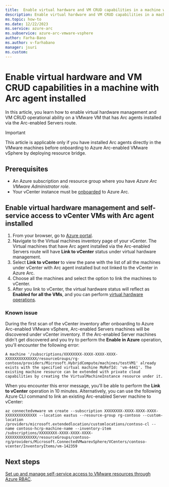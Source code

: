 ```yaml
---
title:  Enable virtual hardware and VM CRUD capabilities in a machine with Arc agent installed
description: Enable virtual hardware and VM CRUD capabilities in a machine with Arc agent installed
ms.topic: how-to 
ms.date: 12/22/2023
ms.service: azure-arc
ms.subservice: azure-arc-vmware-vsphere
author: Farha-Bano
ms.author: v-farhabano
manager: jsuri
ms.custom: 
---
```


# Enable virtual hardware and VM CRUD capabilities in a machine with Arc agent installed

In this article, you learn how to enable virtual hardware management and VM CRUD operational ability on a VMware VM that has Arc agents installed via the Arc-enabled Servers route.

>[!IMPORTANT]
> This article is applicable only if you have installed Arc agents directly in the VMware machines before onboarding to Azure Arc-enabled VMware vSphere by deploying resource bridge. 

## Prerequisites

- An Azure subscription and resource group where you have *Azure Arc VMware Administrator role*. 
- Your vCenter instance must be [onboarded](quick-start-connect-vcenter-to-arc-using-script.md) to Azure Arc.

## Enable virtual hardware management and self-service access to vCenter VMs with Arc agent installed

1. From your browser, go to [Azure portal](https://portal.azure.com/).
2. Navigate to the Virtual machines inventory page of your vCenter. 
    The Virtual machines that have Arc agent installed via the Arc-enabled Servers route will have **Link to vCenter** status under virtual hardware management. 
3. Select **Link to vCenter** to view the pane with the list of all the machines under vCenter with Arc agent installed but not linked to the vCenter in Azure Arc. 
4. Choose all the machines and select the option to link the machines to vCenter.
5. After you link to vCenter, the virtual hardware status will reflect as **Enabled for all the VMs**, and you can perform [virtual hardware operations](perform-vm-ops-through-azure.md). 

### Known issue
 
During the first scan of the vCenter inventory after onboarding to Azure Arc-enabled VMware vSphere, Arc-enabled Servers machines will be discovered under vCenter inventory. If the Arc-enabled Server machines didn't get discovered and you try to perform the **Enable in Azure** operation, you'll encounter the following error: 

```
A machine '/subscriptions/XXXXXXXX-XXXX-XXXX-XXXX-XXXXXXXXXXXXXX/resourceGroups/rg-contoso/providers/Microsoft.HybridCompute/machines/testVM1' already exists with the specified virtual machine MoRefId: 'vm-4441'. The existing machine resource can be extended with private cloud capabilities by creating the VirtualMachineInstance resource under it.
```

When you encounter this error message, you'll be able to perform the **Link to vCenter** operation in 10 minutes. Alternatively, you can use the following Azure CLI command to link an existing Arc-enabled Server machine to vCenter:

```azurecli-interactive
az connectedvmware vm create --subscription XXXXXXXX-XXXX-XXXX-XXXX-XXXXXXXXXXXXXX --location eastus --resource-group rg-contoso --custom-location /providers/microsoft.extendedlocation/customlocations/contoso-cl --name contoso-hcrp-machine-name --inventory-item /subscriptions/XXXXXXXX-XXXX-XXXX-XXXX-XXXXXXXXXXXXXX/resourceGroups/contoso-rg/providers/Microsoft.ConnectedVMwarevSphere/VCenters/contoso-vcenter/InventoryItems/vm-142359
```

## Next steps

[Set up and manage self-service access to VMware resources through Azure RBAC](setup-and-manage-self-service-access.md).

